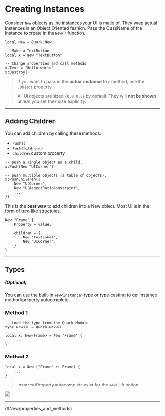 # Creating Instances

Consider `New` objects as the instances your UI is made of.
They wrap actual Instances in an Object Oriented fashion.
Pass the ClassName of the Instance to create in the `New()` function.

```luau
local New = Quark.New

-- Make a TextButton
local x = New "TextButton"

-- Change properties and call methods
x.Text = "Hello world"
x:Destroy()
```

> If you want to pass in the **actual instance** to a method, use the `.Object` property.

> <warning>
>
> All UI objects are sized `{0,0,0,0}` by default. They will **not be shown** unless you set their size explicitly.
> </warning>

---

## Adding Children

You can add children by calling these methods:

- `Push()`
- `PushChildren()`
- `children` custom property

```luau
-- push a single object as a child.
x:Push(New "UICorner")

-- push multiple objects (a table of objects).
x:PushChildren({
	New "UICorner",
	New "UIAspectRatioConstraint",
	...
})
```

This is the **best way** to add children into a New object. Most UI is in the form of tree-like structures.

```luau
New "Frame" {
	Property = value,

	children = {
		New "TextLabel",
		New "UICorner",
	}
}
```

---

## Types

##### (Optional)

You can use the built-in `New<Instance>` type or type-casting to get Instance method/property autocomplete.

### Method 1

```luau
-- Load the type from the Quark Module
type New<T> = Quark.New<T>

local x: New<Frame> = New "Frame" {
	...
}
```

### Method 2

```luau
local x = New ("Frame" :: Frame) {
	...
}
```

> <note>
>
> Instance/Property autocomplete exist for the `New()` function.
> </note>

![_](assets/screenshots/PropertyAutocomplete.png)

---

<!NextPage|Properties and Methods>(#New/properties_and_methods)
